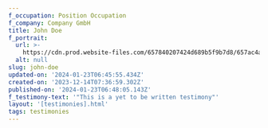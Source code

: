 ```yaml
---
f_occupation: Position Occupation
f_company: Company GmbH
title: John Doe
f_portrait:
  url: >-
    https://cdn.prod.website-files.com/657840207424d689b5f9b7d8/657ac4a7b51e438a254ed380_john.avif
  alt: null
slug: john-doe
updated-on: '2024-01-23T06:45:55.434Z'
created-on: '2023-12-14T07:36:59.302Z'
published-on: '2024-01-23T06:48:05.143Z'
f_testimony-text: '"This is a yet to be written testimony"'
layout: '[testimonies].html'
tags: testimonies
---
```



